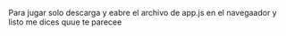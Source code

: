 Para jugar solo descarga y eabre el archivo de app.js en el navegaador
 y listo
  me dices quue te parecee
